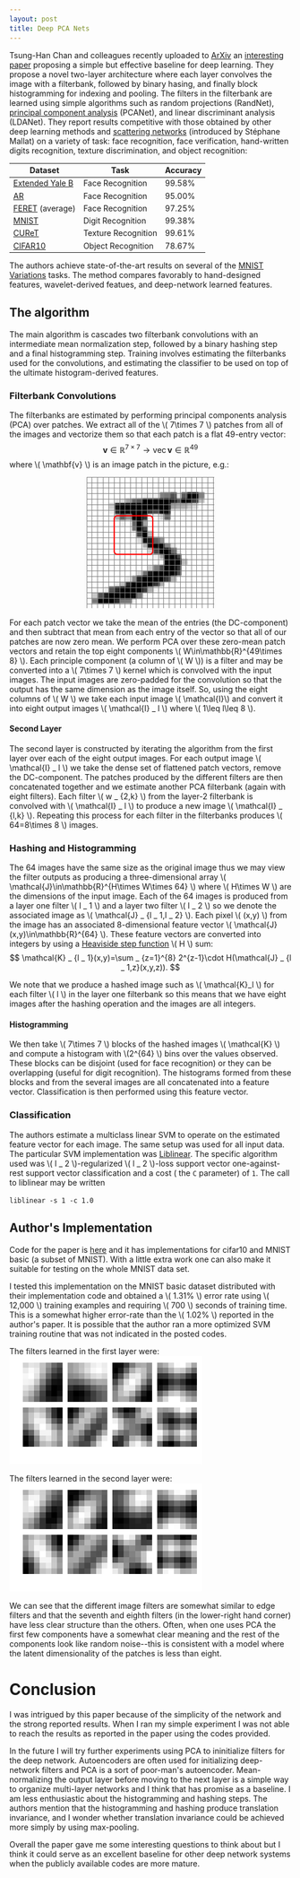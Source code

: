 ```yaml
---
layout: post
title: Deep PCA Nets
---
```


Tsung-Han Chan and colleagues recently uploaded to [ArXiv](arxiv.org) an [interesting paper](http://arxiv.org/abs/1404.3606) proposing a simple but effective baseline for deep learning.  They propose a novel two-layer architecture where
each layer convolves the image with a filterbank, followed by binary hasing, and finally block histogramming for indexing and pooling.  The filters in the filterbank are learned using simple algorithms such as random projections (RandNet),
[principal component analysis](http://en.wikipedia.org/wiki/Principal_component_analysis) (PCANet), and linear discriminant analysis (LDANet).  They report results competitive with those obtained
by other deep learning methods
and [scattering networks](www.di.ens.fr/data/scattering) (introduced by Stéphane Mallat) on a variety of task: face recognition, face verification, hand-written digits recognition, texture discrimination, and object recognition:

|Dataset   | Task  | Accuracy  |
|---|---|---|
| [Extended Yale B](http://vision.ucsd.edu/~leekc/ExtYaleDatabase/ExtYaleB.html)  | Face Recognition  | 99.58%  |
| [AR](http://www2.ece.ohio-state.edu/~aleix/ARdatabase.html) | Face Recognition  | 95.00%   |
| [FERET](http://www.itl.nist.gov/iad/humanid/feret/feret_master.html) (average)   | Face Recognition  | 97.25%  |
| [MNIST](http://yann.lecun.com/exdb/mnist/) | Digit Recognition  | 99.38% |
| [CUReT](http://www1.cs.columbia.edu/CAVE//exclude/curet/.index.html) | Texture Recognition |  99.61% |
| [CIFAR10](http://www.cs.toronto.edu/~kriz/cifar.html) | Object Recognition  | 78.67% |


The authors achieve state-of-the-art results on several of the [MNIST Variations](http://www.iro.umontreal.ca/~lisa/twiki/bin/view.cgi/Public/MnistVariations) tasks. The method compares favorably to hand-designed features, wavelet-derived featues, and deep-network learned features.

## The algorithm

The main algorithm is cascades two filterbank convolutions
with an intermediate mean normalization step,
 followed by 
a binary hashing step and a final histogramming step.  Training 
involves estimating the filterbanks used for the convolutions,
and estimating the classifier to be used on top of the ultimate histogram-derived features.

### Filterbank Convolutions

The filterbanks are estimated by performing principal components
analysis (PCA) over patches. We extract all of the \\( 7\times 7 \\)
patches from all of the images and vectorize them so that each patch
is a flat 49-entry vector: $$  \mathbf{v}\in\mathbb{R}^{7\times 7} \to \operatorname{vec}\mathbf{v}\in\mathbb{R}^{49}   $$
where \\( \mathbf{v} \\) is an image patch in the picture, e.g.:

<center><img src="images/mnist5_patch.png" alt="Image Patch Picture"></center>

For each patch vector we take the mean
of the entries (the DC-component) and then subtract that mean
from each entry of the vector so that all of our patches
are now zero mean.  We perform PCA over these zero-mean
patch vectors and retain
the top eight components \\( W\in\mathbb{R}^{49\times 8} \\). Each
principle component (a column of \\( W \\)) is a filter and may be
converted into a \\( 7\times 7 \\) kernel which is convolved with
the input images.  The input images are zero-padded for the
convolution so that the output has the same dimension as the 
image itself.  So, using the eight columns of \\( W \\)
we take each input image \\( \mathcal{I}\\) and convert it
into eight output images \\( \mathcal{I} _ l \\)  where \\( 1\leq l\leq 8 \\). 

#### Second Layer

The second layer is constructed by iterating the algorithm from
the first layer over each of the eight output images.  For each
output image \\( \mathcal{I} _ l \\) we take the dense set
of flattened patch vectors, remove the DC-component.  The patches produced by
the different filters are then concatenated together and
we estimate another PCA filterbank (again with eight filters).  Each filter
\\( w _ {2,k} \\) from the layer-2 filterbank is convolved with 
\\( \mathcal{I} _ l \\) to produce a new image \\( \mathcal{I} _ {l,k} \\).  Repeating
this process for each filter in the filterbanks produces \\( 64=8\times 8 \\)
images.

### Hashing and Histogramming

The 64 images have the same size as the original image thus we 
may view the filter outputs as producing a three-dimensional
array \\( \mathcal{J}\in\mathbb{R}^{H\times W\times 64} \\)
where \\( H\times W \\) are the dimensions of the input image. Each
of the 64 images is produced from a layer one filter \\( l _ 1 \\)
and a layer two filter \\( l _ 2 \\) so we denote the associated
image as \\( \mathcal{J} _ {l _ 1,l _ 2} \\).  Each
pixel \\( (x,y) \\) from the image has an associated
8-dimensional feature vector \\( \mathcal{J}(x,y)\in\mathbb{R}^{64} \\).  These feature vectors are converted into integers by using a
[Heaviside step function](http://en.wikipedia.org/wiki/Heaviside_step_function) \\( H \\) sum:
$$ \mathcal{K} _ {l _ 1}(x,y)=\sum _ {z=1}^{8} 2^{z-1}\cdot H(\mathcal{J} _ {l _ 1,z}(x,y,z)).   $$

We note that we produce a hashed image such as \\( \mathcal{K}_l \\)
for each filter \\( l \\) in the layer one filterbank so this means
that we have eight images after the hashing operation and the images
are all integers.

#### Histogramming

We then take \\( 7\times 7 \\) blocks of the hashed images
\\( \mathcal{K} \\) and compute a histogram with \\(2^{64} \\)
bins over the values observed.  These blocks can be disjoint
(used for face recognition) or they can be overlapping (useful
for digit recognition).  The histograms formed from these blocks
and from the several images are all concatenated into a feature 
vector.  Classification is then performed using this feature
vector.

### Classification

The authors estimate a multiclass linear SVM to operate
on the estimated feature vector for each image.  The same
setup was used for all input data. The particular SVM implementation
was [Liblinear](http://www.csie.ntu.edu.tw/~cjlin/liblinear/).
The specific algorithm used was \\( l _ 2 \\)-regularized 
\\( l _ 2 \\)-loss support vector one-against-rest support vector
classification and a cost ( the `C` parameter) of `1`. The 
call to liblinear may be written

`liblinear -s 1 -c 1.0`

## Author's Implementation

Code for the paper is [here](http://mx.nthu.edu.tw/~tsunghan/download/PCANet_demo.zip)
and it has implementations for cifar10 and MNIST basic (a subset of MNIST).  With a little extra
work one can also make it suitable for testing on the whole MNIST data set.

I tested this implementation on the MNIST basic dataset distributed with their implementation
code and obtained a \\( 1.31\% \\)
error rate using \\( 12,000 \\) training examples
 and requiring
\\( 700 \\) seconds of training time.  This is a somewhat higher error-rate than the \\( 1.02\% \\)
reported in the author's paper.  It is possible that the author ran a more optimized SVM training routine
that was not indicated in the posted codes.  

The filters learned in the first layer were:
![first layer PCA filters](images/PCANet_V1.png "Layer 1 PCA filters")

The filters learned in the second layer were:
![second layer PCA filters](images/PCANet_V2.png "Layer 2 PCA filters")

We can see that the different image filters are somewhat similar to edge filters and that the seventh
and eighth filters (in the lower-right hand corner) have less clear structure than the others. Often,
when one uses PCA the first few components have a somewhat clear meaning and the rest of the components
look like random noise--this is consistent with a model where the latent dimensionality of the patches is less than
eight.

# Conclusion

I was intrigued by this paper because of the simplicity of the network and the strong
reported results.  When I ran my simple experiment I was not able to reach the results as reported
in the paper using the codes provided.

In the future I will try further experiments using PCA to ininitialize filters for the deep network.
Autoencoders are often used for initializing deep-network filters and PCA is a sort of poor-man's autoencoder.
Mean-normalizing the output layer before moving to the next layer is a simple way to organize multi-layer networks
and I think that has promise as a baseline.  I am less enthusiastic about the histogramming and hashing steps.
The authors mention that the histogramming and hashing produce translation invariance, and I wonder whether
translation invariance could be achieved more simply by using max-pooling.

Overall the paper gave me some interesting questions to think about but I think it could serve as an excellent
baseline for other deep network systems when the publicly available codes are more mature.


